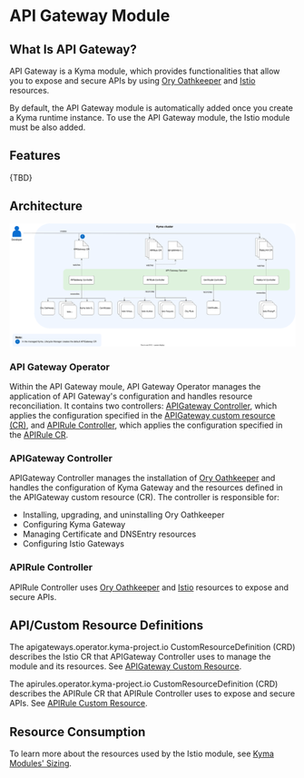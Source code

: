 # API Gateway Module

## What Is API Gateway?

API Gateway is a Kyma module, which provides functionalities that allow you to expose and secure APIs by using [Ory Oathkeeper](https://www.ory.sh/docs/oathkeeper) and [Istio](https://istio.io/) resources.

By default, the API Gateway module is automatically added once you create a Kyma runtime instance. To use the API Gateway module, the Istio module must be also added.

## Features
{TBD}

## Architecture

![Kyma API Gateway Operator Overview](../assets/operator-overview.svg)

### API Gateway Operator

Within the API Gateway moule, API Gateway Operator manages the application of API Gateway's configuration and handles resource reconciliation. It contains two controllers: [APIGateway Controller](./00-10-overview-api-gateway-controller.md), which applies the configuration specified in the [APIGateway custom resource (CR)](./custom-resources/apigateway/), and [APIRule Controller](./00-20-overview-api-rule-controller.md), which applies the configuration specified in the [APIRule CR](./custom-resources/apirule/).


### APIGateway Controller

APIGateway Controller manages the installation of [Ory Oathkeeper](https://www.ory.sh/docs/oathkeeper) and handles the configuration of Kyma Gateway and the resources defined in the APIGateway custom resource (CR). The controller is responsible for:
- Installing, upgrading, and uninstalling Ory Oathkeeper
- Configuring Kyma Gateway
- Managing Certificate and DNSEntry resources
- Configuring Istio Gateways

### APIRule Controller

APIRule Controller uses [Ory Oathkeeper](https://www.ory.sh/docs/oathkeeper) and [Istio](https://istio.io/) resources to expose and secure APIs.

## API/Custom Resource Definitions

The apigateways.operator.kyma-project.io CustomResourceDefinition (CRD) describes the Istio CR that APIGateway Controller uses to manage the module and its resources. See [APIGateway Custom Resource](./custom-resources/apigateway/04-00-apigateway-custom-resource.md).

The apirules.operator.kyma-project.io CustomResourceDefinition (CRD) describes the APIRule CR that APIRule Controller uses to expose and secure APIs. See [APIRule Custom Resource](./custom-resources/apirule/README.md).

## Resource Consumption

To learn more about the resources used by the Istio module, see [Kyma Modules' Sizing](https://help.sap.com/docs/btp/sap-business-technology-platform-internal/kyma-modules-sizing?locale=en-US&state=DRAFT&version=Internal&comment_id=22217515&show_comments=true#api-gateway).